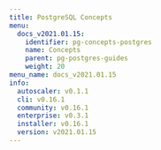 ```yaml
---
title: PostgreSQL Concepts
menu:
  docs_v2021.01.15:
    identifier: pg-concepts-postgres
    name: Concepts
    parent: pg-postgres-guides
    weight: 20
menu_name: docs_v2021.01.15
info:
  autoscaler: v0.1.1
  cli: v0.16.1
  community: v0.16.1
  enterprise: v0.3.1
  installer: v0.16.1
  version: v2021.01.15
---
```


